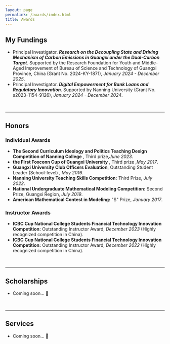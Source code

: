 ```yaml
---
layout: page
permalink: /awards/index.html
title: Awards
---
```




## My Fundings

- Principal Investigator. **_Research on the Decoupling State and Driving Mechanism of Carbon Emissions in Guangxi under the Dual-Carbon Target_**. Supported by the Research Foundation for  Youth and Middle-Aged Improvement of  Bureau of Science and Technology of Guangxi Province, China (Grant No. 2024-KY-1871), _January 2024 - December 2025_.
- Principal Investigator. **_Digital Empowerment for Bank Loans and Regulatory Innovation_**. Supported by Nanning University (Grant No. s2023-1154-9126), _January 2024 - December 2024_.

<br>

---


## Honors
### Individual Awards

- **The Second Curriculum Ideology and Politics Teaching Design Competition of Nanning College** , Third prize,_June 2023_.
- **the First Foxconn Cup of Guangxi University** , Third prize ,_May 2017_.
- **Guangxi University Club Officers Evaluation**, Outstanding Student Leader (School-level) , _May 2016_.
- **Nanning University Teaching Skills Competition:** Third Prize, _July 2022_.
- **National Undergraduate Mathematical Modeling Competition:** Second Prize, Guangxi Region, _July 2019_.
- **American Mathematical Contest in Modeling:** "S" Prize, _January 2017_.

### Instructor Awards
- **ICBC Cup National College Students Financial Technology Innovation Competition:** Outstanding Instructor Award, _December 2023_ (Highly recognized competition in China).
- **ICBC Cup National College Students Financial Technology Innovation Competition:** Outstanding Instructor Award, _December 2022_ (Highly recognized competition in China).



<br>

---

## Scholarships

- Coming soon... 🚀

<br>

---




## Services

- Coming soon... 🚀

<br>